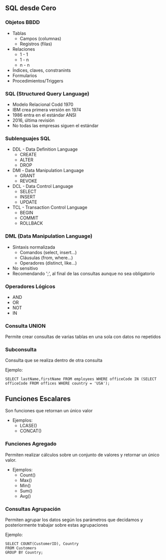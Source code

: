 ## SQL desde Cero

### Objetos BBDD
- Tablas
  - Campos (columnas)
  - Registros (filas)
- Relaciones
  - 1 - 1
  - 1 - n
  - n - n
- Índices, claves, constranints
- Formularios
- Procedimientos/Triggers

### SQL (Structured Query Language)
- Modelo Relacional Codd 1970
- IBM crea primera versión en 1974
- 1986 entra en el estándar ANSI
- 2016, última revisión
- No todas las empresas siguen el estándar

### Sublenguajes SQL
- DDL - Data Definition Language
  - CREATE
  - ALTER
  - DROP
- DMl - Data Manipulation Language
  - GRANT
  - REVOKE
- DCL - Data Control Language
  - SELECT
  - INSERT
  - UPDATE
- TCL - Transaction Control Language
  - BEGIN
  - COMMIT
  - ROLLBACK

### DML (Data Manipulation Language)
- Sintaxis normalizada
  - Comandos   (select, insert...)
  - Cláusulas  (from, where...)
  - Operadores (distinct, like...)
- No sensitivo
- Recomendando ';', al final de las consultas aunque no sea obligatorio

### Operadores Lógicos
- AND
- OR
- NOT
- IN

### Consulta UNION
Permite crear consultas de varias tablas en una sola con datos no repetidos

### Subconsulta
Consulta que se realiza dentro de otra consulta

Ejemplo: 
~~~~ 
SELECT lastName,firstName FROM employees WHERE officeCode IN (SELECT officeCode FROM offices WHERE country = 'USA'); 
~~~~

## Funciones Escalares
Son funciones que retornan un único valor
- Ejemplos:
  - LCASE()
  - CONCAT()

### Funciones Agregado

Permiten realizar cálculos sobre un conjunto de valores y retornar un único valor.
- Ejemplos:
  - Count()
  - Max()
  - Min()
  - Sum()
  - Avg()

### Consultas Agrupación
Permiten agrupar los datos según los parámetros que decidamos y posteriormente trabajar sobre estas agrupaciones

Ejemplo: 
~~~~ 
SELECT COUNT(CustomerID), Country
FROM Customers
GROUP BY Country;
~~~~
